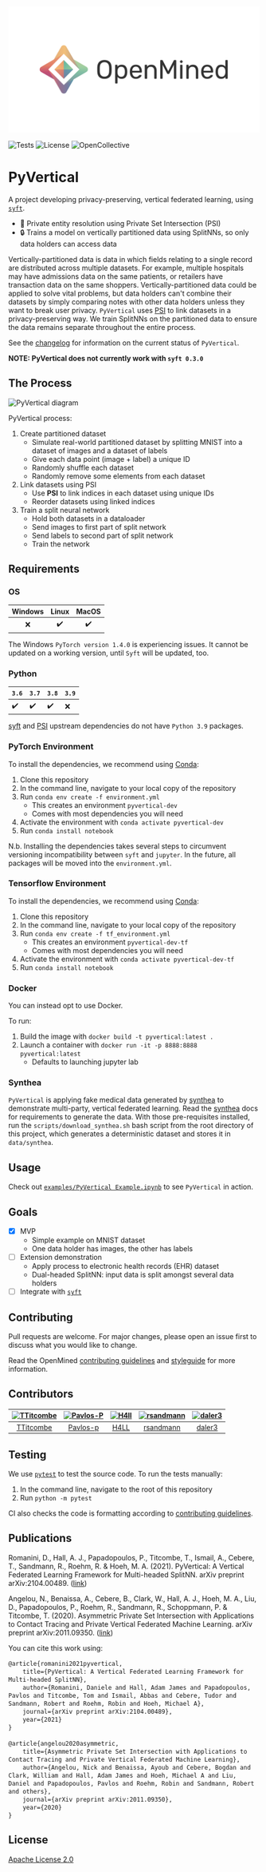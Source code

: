 ![om-logo](https://github.com/OpenMined/design-assets/blob/master/logos/OM/horizontal-primary-trans.png)

![Tests](https://github.com/OpenMined/PyVertical/workflows/Tests/badge.svg?branch=master)
![License](https://img.shields.io/github/license/OpenMined/PyVertical)
![OpenCollective](https://img.shields.io/opencollective/all/openmined)

# PyVertical

A project developing privacy-preserving,
vertical federated learning,
using [`syft`](syft).

- :link: Private entity resolution
         using Private Set Intersection (PSI)
- :lock: Trains a model on vertically partitioned data
        using SplitNNs,
        so only data holders can access data

Vertically-partitioned data is data
in which
fields relating to a single record
are distributed across multiple datasets.
For example,
multiple hospitals may have admissions data on the same patients,
or retailers have transaction data on the same shoppers.
Vertically-partitioned data could be applied to solve vital problems,
but data holders can't combine their datasets
by simply comparing notes with other data holders
unless they want to break user privacy.
`PyVertical` uses [PSI]
to link datasets in a privacy-preserving way.
We train SplitNNs on the partitioned data
to ensure the data remains separate throughout the entire process.

See the [changelog](./CHANGELOG.md)
for information
on the current status of `PyVertical`.

**NOTE: PyVertical does not currently work with `syft 0.3.0`**

## The Process

![PyVertical diagram](./images/diagram_white_background.png)

PyVertical process:
1. Create partitioned dataset
    - Simulate real-world partitioned dataset by splitting MNIST into a dataset of images and a dataset of labels
    - Give each data point (image + label) a unique ID
    - Randomly shuffle each dataset
    - Randomly remove some elements from each dataset
1. Link datasets using PSI
    - Use **PSI** to link indices in each dataset using unique IDs
    - Reorder datasets using linked indices
1. Train a split neural network
    - Hold both datasets in a dataloader
    - Send images to first part of split network
    - Send labels to second part of split network
    - Train the network

## Requirements

### OS

| Windows | Linux | MacOS |
|:--:|:--:|:--:|
| :x: | :heavy_check_mark: | :heavy_check_mark: |

The Windows `PyTorch version 1.4.0` is experiencing issues.
It cannot be updated on a working version, until `Syft` will be updated, too.

### Python

| `3.6` | `3.7` | `3.8` | `3.9` |
| ------|-------|-------|-------|
| :heavy_check_mark: | :heavy_check_mark: | :heavy_check_mark: | :x: |

[syft] and [PSI]
upstream dependencies do not have `Python 3.9`
packages.

### PyTorch Environment

To install the dependencies,
we recommend using [Conda]:
1. Clone this repository
1. In the command line, navigate to your local copy of the repository
1. Run `conda env create -f environment.yml`
    - This creates an environment `pyvertical-dev`
    - Comes with most dependencies you will need
1. Activate the environment with `conda activate pyvertical-dev`
1. Run `conda install notebook`

N.b. Installing the dependencies takes several steps to circumvent versioning incompatibility between
`syft` and `jupyter`.
In the future,
all packages will be moved into the `environment.yml`.

### Tensorflow Environment

To install the dependencies,
we recommend using [Conda]:
1. Clone this repository
1. In the command line, navigate to your local copy of the repository
1. Run `conda env create -f tf_environment.yml`
    - This creates an environment `pyvertical-dev-tf`
    - Comes with most dependencies you will need
1. Activate the environment with `conda activate pyvertical-dev-tf`
1. Run `conda install notebook`

### Docker

You can instead opt to use Docker.

To run:

1. Build the image with `docker build -t pyvertical:latest .`
1. Launch a container with `docker run -it -p 8888:8888 pyvertical:latest`
    - Defaults to launching jupyter lab

### Synthea

`PyVertical` is applying fake medical data
generated by [synthea]
to demonstrate multi-party,
vertical federated learning.
Read the [synthea] docs
for requirements to generate the data.
With those pre-requisites installed,
run the `scripts/download_synthea.sh`
bash script
from the root directory
of this project,
which generates a deterministic dataset
and stores it in `data/synthea`.

## Usage

Check out
[`examples/PyVertical Example.ipynb`](examples/PyVertical%20Example.ipynb)
to see `PyVertical` in action.

## Goals

- [X] MVP
    - Simple example on MNIST dataset
    - One data holder has images, the other has labels
- [ ] Extension demonstration
    - Apply process to electronic health records (EHR) dataset
    - Dual-headed SplitNN: input data is split amongst several data holders
- [ ] Integrate with [`syft`](https://www.github.com/OpenMined/PySyft)

## Contributing
Pull requests are welcome.
For major changes,
please open an issue first to discuss what you would like to change.

Read the OpenMined
[contributing guidelines][contrib]
and [styleguide](https://github.com/OpenMined/.github/blob/master/STYLEGUIDE.md)
for more information.

## Contributors
|  [![TTitcombe](https://github.com/TTitcombe.png?size=150)][ttitcombe] | [![Pavlos-P](https://github.com/pavlos-p.png?size=150)][pavlos-p]  | [![H4ll](https://github.com/h4ll.png?size=150)][h4ll] | [![rsandmann](https://github.com/rsandmann.png?size=150)][rsandmann] | [![daler3](https://github.com/daler3.png?size=150)][daler3]
| :--:|:--: |:--:|:--:|:--:|
|  [TTitcombe] | [Pavlos-p]  | [H4LL] | [rsandmann] | [daler3] 

## Testing
We use [`pytest`][pytest] to test the source code.
To run the tests manually:
1. In the command line, navigate to the root of this repository
1. Run `python -m pytest`

CI also checks the code is formatting according to [contributing guidelines][contrib].

## Publications
Romanini, D., Hall, A. J., Papadopoulos, P., Titcombe, T., Ismail, A., Cebere, T., Sandmann, R., Roehm, R. & Hoeh, M. A. (2021). PyVertical: A Vertical Federated Learning Framework for Multi-headed SplitNN. arXiv preprint arXiv:2104.00489. ([link](https://arxiv.org/abs/2104.00489))

Angelou, N., Benaissa, A., Cebere, B., Clark, W., Hall, A. J., Hoeh, M. A., Liu, D., Papadopoulos, P., Roehm, R., Sandmann, R., Schoppmann, P. & Titcombe, T. (2020). Asymmetric Private Set Intersection with Applications to Contact Tracing and Private Vertical Federated Machine Learning. arXiv preprint arXiv:2011.09350. ([link](https://arxiv.org/abs/2011.09350))

You can cite this work using:

    @article{romanini2021pyvertical,
        title={PyVertical: A Vertical Federated Learning Framework for Multi-headed SplitNN},
        author={Romanini, Daniele and Hall, Adam James and Papadopoulos, Pavlos and Titcombe, Tom and Ismail, Abbas and Cebere, Tudor and Sandmann, Robert and Roehm, Robin and Hoeh, Michael A},
        journal={arXiv preprint arXiv:2104.00489},
        year={2021}
    }

    @article{angelou2020asymmetric,
        title={Asymmetric Private Set Intersection with Applications to Contact Tracing and Private Vertical Federated Machine Learning},
        author={Angelou, Nick and Benaissa, Ayoub and Cebere, Bogdan and Clark, William and Hall, Adam James and Hoeh, Michael A and Liu, Daniel and Papadopoulos, Pavlos and Roehm, Robin and Sandmann, Robert and others},
        journal={arXiv preprint arXiv:2011.09350},
        year={2020}
    }


## License
[Apache License 2.0](https://choosealicense.com/licenses/apache-2.0/)

[black]: https://black.readthedocs.io/en/stable/
[conda]: https://docs.conda.io/en/latest/
[contrib]: https://github.com/OpenMined/.github/blob/master/CONTRIBUTING.md
[flake8]: https://flake8.pycqa.org/en/latest/index.html#quickstart
[psi]: https://www.github.com/OpenMined/PSI
[pytest]: https://docs.pytest.org/en/latest/contents.html
[syft]: https://github.com/OpenMined/PySyft
[synthea]: https://github.com/synthetichealth/synthea

[ttitcombe]: https://github.com/ttitcombe
[pavlos-p]: https://github.com/pavlos-p
[h4ll]: https://github.com/h4ll
[rsandmann]: https://github.com/rsandmann
[daler3]: https://github.com/daler3
